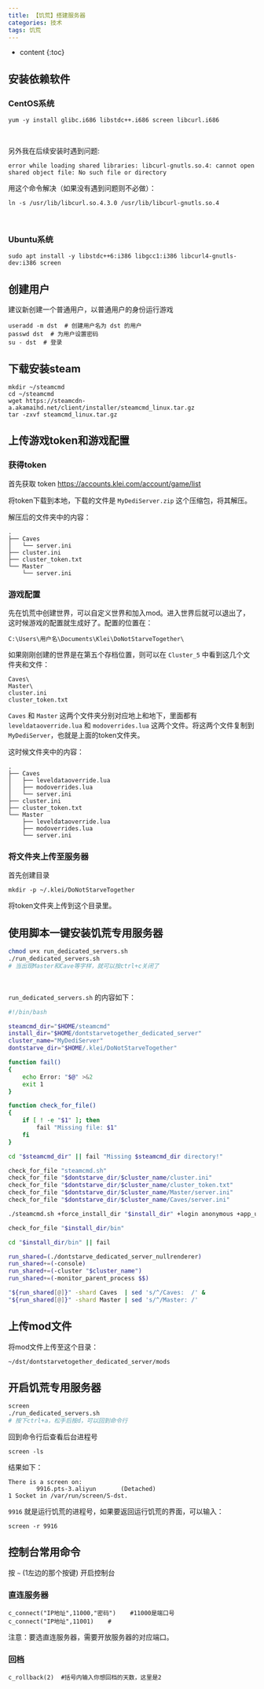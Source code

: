 ```yaml
---
title: 【饥荒】搭建服务器
categories: 技术
tags: 饥荒
---
```


* content
{:toc}
## 安装依赖软件

### CentOS系统

```
yum -y install glibc.i686 libstdc++.i686 screen libcurl.i686
```

<br>

另外我在后续安装时遇到问题:

```
error while loading shared libraries: libcurl-gnutls.so.4: cannot open shared object file: No such file or directory
```

用这个命令解决（如果没有遇到问题则不必做）：

```
ln -s /usr/lib/libcurl.so.4.3.0 /usr/lib/libcurl-gnutls.so.4
```

<br>

### Ubuntu系统

```
sudo apt install -y libstdc++6:i386 libgcc1:i386 libcurl4-gnutls-dev:i386 screen
```



## 创建用户

建议新创建一个普通用户，以普通用户的身份运行游戏

```
useradd -m dst  # 创建用户名为 dst 的用户
passwd dst  # 为用户设置密码
su - dst  # 登录
```



## 下载安装steam

```
mkdir ~/steamcmd  
cd ~/steamcmd  
wget https://steamcdn-a.akamaihd.net/client/installer/steamcmd_linux.tar.gz
tar -zxvf steamcmd_linux.tar.gz
```



## 上传游戏token和游戏配置

### 获得token

首先获取 token https://accounts.klei.com/account/game/list

将token下载到本地，下载的文件是 `MyDediServer.zip` 这个压缩包，将其解压。

解压后的文件夹中的内容：

```
.
├── Caves
│   └── server.ini
├── cluster.ini
├── cluster_token.txt
└── Master
    └── server.ini
```



### 游戏配置

先在饥荒中创建世界，可以自定义世界和加入mod。进入世界后就可以退出了，这时候游戏的配置就生成好了。配置的位置在：

`C:\Users\用户名\Documents\Klei\DoNotStarveTogether\`

如果刚刚创建的世界是在第五个存档位置，则可以在 `Cluster_5` 中看到这几个文件夹和文件：

```
Caves\
Master\
cluster.ini
cluster_token.txt
```

`Caves` 和 `Master` 这两个文件夹分别对应地上和地下，里面都有 `leveldataoverride.lua` 和 `modoverrides.lua` 这两个文件。将这两个文件复制到 `MyDediServer`，也就是上面的token文件夹。

这时候文件夹中的内容：

```
.
├── Caves
│   ├── leveldataoverride.lua
│   ├── modoverrides.lua
│   └── server.ini
├── cluster.ini
├── cluster_token.txt
└── Master
    ├── leveldataoverride.lua
    ├── modoverrides.lua
    └── server.ini
```



### 将文件夹上传至服务器

首先创建目录

```
mkdir -p ~/.klei/DoNotStarveTogether
```

将token文件夹上传到这个目录里。



## 使用脚本一键安装饥荒专用服务器

```bash
chmod u+x run_dedicated_servers.sh
./run_dedicated_servers.sh
# 当出现Master和Cave等字样，就可以按ctrl+c关闭了
```

<br>

`run_dedicated_servers.sh` 的内容如下：

```bash
#!/bin/bash

steamcmd_dir="$HOME/steamcmd"
install_dir="$HOME/dontstarvetogether_dedicated_server"
cluster_name="MyDediServer"
dontstarve_dir="$HOME/.klei/DoNotStarveTogether"

function fail()
{
	echo Error: "$@" >&2
	exit 1
}

function check_for_file()
{
	if [ ! -e "$1" ]; then
		fail "Missing file: $1"
	fi
}

cd "$steamcmd_dir" || fail "Missing $steamcmd_dir directory!"

check_for_file "steamcmd.sh"
check_for_file "$dontstarve_dir/$cluster_name/cluster.ini"
check_for_file "$dontstarve_dir/$cluster_name/cluster_token.txt"
check_for_file "$dontstarve_dir/$cluster_name/Master/server.ini"
check_for_file "$dontstarve_dir/$cluster_name/Caves/server.ini"

./steamcmd.sh +force_install_dir "$install_dir" +login anonymous +app_update 343050 validate +quit

check_for_file "$install_dir/bin"

cd "$install_dir/bin" || fail

run_shared=(./dontstarve_dedicated_server_nullrenderer)
run_shared+=(-console)
run_shared+=(-cluster "$cluster_name")
run_shared+=(-monitor_parent_process $$)

"${run_shared[@]}" -shard Caves  | sed 's/^/Caves:  /' &
"${run_shared[@]}" -shard Master | sed 's/^/Master: /'
```



## 上传mod文件

将mod文件上传至这个目录：

```
~/dst/dontstarvetogether_dedicated_server/mods
```



## 开启饥荒专用服务器

```bash
screen
./run_dedicated_servers.sh
# 按下ctrl+a，松手后按d，可以回到命令行
```

回到命令行后查看后台进程号

```
screen -ls
```

结果如下：

```
There is a screen on:
        9916.pts-3.aliyun       (Detached)
1 Socket in /var/run/screen/S-dst.
```

`9916` 就是运行饥荒的进程号，如果要返回运行饥荒的界面，可以输入：

```
screen -r 9916
```



## 控制台常用命令

按 `~` (1左边的那个按键) 开启控制台

### 直连服务器

```
c_connect("IP地址",11000,"密码")    #11000是端口号
c_connect("IP地址",11001)    #
```

注意：要选直连服务器，需要开放服务器的对应端口。



### 回档

``` 
c_rollback(2)  #括号内输入你想回档的天数，这里是2
```







